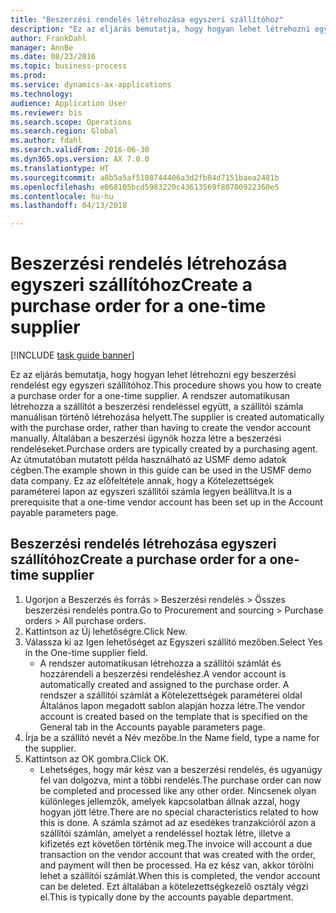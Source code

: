```yaml
--- 
title: "Beszerzési rendelés létrehozása egyszeri szállítóhoz"
description: "Ez az eljárás bemutatja, hogy hogyan lehet létrehozni egy beszerzési rendelést egy egyszeri szállítóhoz."
author: FrankDahl
manager: AnnBe
ms.date: 08/23/2016
ms.topic: business-process
ms.prod: 
ms.service: dynamics-ax-applications
ms.technology: 
audience: Application User
ms.reviewer: bis
ms.search.scope: Operations
ms.search.region: Global
ms.author: fdahl
ms.search.validFrom: 2016-06-30
ms.dyn365.ops.version: AX 7.0.0
ms.translationtype: HT
ms.sourcegitcommit: a8b5a5af5108744406a3d2fb84d7151baea2481b
ms.openlocfilehash: e068105bcd5983220c43613569f80700922360e5
ms.contentlocale: hu-hu
ms.lasthandoff: 04/13/2018

---
```

# <a name="create-a-purchase-order-for-a-one-time-supplier"></a><span data-ttu-id="0c3a3-103">Beszerzési rendelés létrehozása egyszeri szállítóhoz</span><span class="sxs-lookup"><span data-stu-id="0c3a3-103">Create a purchase order for a one-time supplier</span></span>

[!INCLUDE [task guide banner](../../includes/task-guide-banner.md)]

<span data-ttu-id="0c3a3-104">Ez az eljárás bemutatja, hogy hogyan lehet létrehozni egy beszerzési rendelést egy egyszeri szállítóhoz.</span><span class="sxs-lookup"><span data-stu-id="0c3a3-104">This procedure shows you how to create a purchase order for a one-time supplier.</span></span> <span data-ttu-id="0c3a3-105">A rendszer automatikusan létrehozza a szállítót a beszerzési rendeléssel együtt, a szállítói számla manuálisan történő létrehozása helyett.</span><span class="sxs-lookup"><span data-stu-id="0c3a3-105">The supplier is created automatically with the purchase order, rather than having to create the vendor account manually.</span></span> <span data-ttu-id="0c3a3-106">Általában a beszerzési ügynök hozza létre a beszerzési rendeléseket.</span><span class="sxs-lookup"><span data-stu-id="0c3a3-106">Purchase orders are typically created by a purchasing agent.</span></span> <span data-ttu-id="0c3a3-107">Az útmutatóban mutatott példa használható az USMF demo adatok cégben.</span><span class="sxs-lookup"><span data-stu-id="0c3a3-107">The example shown in this guide can be used in the USMF demo data company.</span></span> <span data-ttu-id="0c3a3-108">Ez az előfeltétele annak, hogy a Kötelezettségek paraméterei lapon az egyszeri szállítói számla legyen beállítva.</span><span class="sxs-lookup"><span data-stu-id="0c3a3-108">It is a prerequisite that a one-time vendor account has been set up in the Account payable parameters page.</span></span>


## <a name="create-a-purchase-order-for-a-one-time-supplier"></a><span data-ttu-id="0c3a3-109">Beszerzési rendelés létrehozása egyszeri szállítóhoz</span><span class="sxs-lookup"><span data-stu-id="0c3a3-109">Create a purchase order for a one-time supplier</span></span>
1. <span data-ttu-id="0c3a3-110">Ugorjon a Beszerzés és forrás > Beszerzési rendelés > Összes beszerzési rendelés pontra.</span><span class="sxs-lookup"><span data-stu-id="0c3a3-110">Go to Procurement and sourcing > Purchase orders > All purchase orders.</span></span>
2. <span data-ttu-id="0c3a3-111">Kattintson az Új lehetőségre.</span><span class="sxs-lookup"><span data-stu-id="0c3a3-111">Click New.</span></span>
3. <span data-ttu-id="0c3a3-112">Válassza ki az Igen lehetőséget az Egyszeri szállító mezőben.</span><span class="sxs-lookup"><span data-stu-id="0c3a3-112">Select Yes in the One-time supplier field.</span></span>
    * <span data-ttu-id="0c3a3-113">A rendszer automatikusan létrehozza a szállítói számlát és hozzárendeli a beszerzési rendeléshez.</span><span class="sxs-lookup"><span data-stu-id="0c3a3-113">A vendor account is automatically created and assigned to the purchase order.</span></span> <span data-ttu-id="0c3a3-114">A rendszer a szállítói számlát a Kötelezettségek paraméterei oldal Általános lapon megadott sablon alapján hozza létre.</span><span class="sxs-lookup"><span data-stu-id="0c3a3-114">The vendor account is created based on the template that is specified on the General tab in the Accounts payable parameters page.</span></span>  
4. <span data-ttu-id="0c3a3-115">Írja be a szállító nevét a Név mezőbe.</span><span class="sxs-lookup"><span data-stu-id="0c3a3-115">In the Name field, type a name for the supplier.</span></span>
5. <span data-ttu-id="0c3a3-116">Kattintson az OK gombra.</span><span class="sxs-lookup"><span data-stu-id="0c3a3-116">Click OK.</span></span>
    * <span data-ttu-id="0c3a3-117">Lehetséges, hogy már kész van a beszerzési rendelés, és ugyanúgy fel van dolgozva, mint a többi rendelés.</span><span class="sxs-lookup"><span data-stu-id="0c3a3-117">The purchase order can now be completed and processed like any other order.</span></span> <span data-ttu-id="0c3a3-118">Nincsenek olyan különleges jellemzők, amelyek kapcsolatban állnak azzal, hogy hogyan jött létre.</span><span class="sxs-lookup"><span data-stu-id="0c3a3-118">There are no special characteristics related to how this is done.</span></span> <span data-ttu-id="0c3a3-119">A számla számot ad az esedékes tranzakcióról azon a szállítói számlán, amelyet a rendeléssel hoztak létre, illetve a kifizetés ezt követően történik meg.</span><span class="sxs-lookup"><span data-stu-id="0c3a3-119">The invoice will account a due transaction on the vendor account that was created with the order, and payment will then be processed.</span></span> <span data-ttu-id="0c3a3-120">Ha ez kész van, akkor törölni lehet a szállítói számlát.</span><span class="sxs-lookup"><span data-stu-id="0c3a3-120">When this is completed, the vendor account can be deleted.</span></span> <span data-ttu-id="0c3a3-121">Ezt általában a kötelezettségkezelő osztály végzi el.</span><span class="sxs-lookup"><span data-stu-id="0c3a3-121">This is typically done by the accounts payable department.</span></span>  


